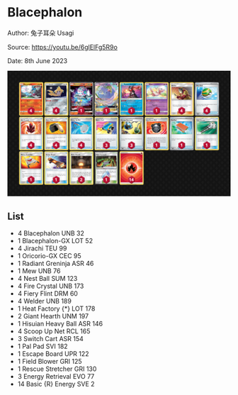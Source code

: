 # Blacephalon

Author: 兔子耳朵 Usagi

Source: <https://youtu.be/6glElFg5R9o>

Date: 8th June 2023

![decklist](../../images/SVI/Blacephalon/1-%20Blacephalon.png)

## List

* 4 Blacephalon UNB 32
* 1 Blacephalon-GX LOT 52
* 4 Jirachi TEU 99
* 1 Oricorio-GX CEC 95
* 1 Radiant Greninja ASR 46
* 1 Mew UNB 76
* 4 Nest Ball SUM 123
* 4 Fire Crystal UNB 173
* 4 Fiery Flint DRM 60
* 4 Welder UNB 189
* 1 Heat Factory {*} LOT 178
* 2 Giant Hearth UNM 197
* 1 Hisuian Heavy Ball ASR 146
* 4 Scoop Up Net RCL 165
* 3 Switch Cart ASR 154
* 1 Pal Pad SVI 182
* 1 Escape Board UPR 122
* 1 Field Blower GRI 125
* 1 Rescue Stretcher GRI 130
* 3 Energy Retrieval EVO 77
* 14 Basic {R} Energy SVE 2
